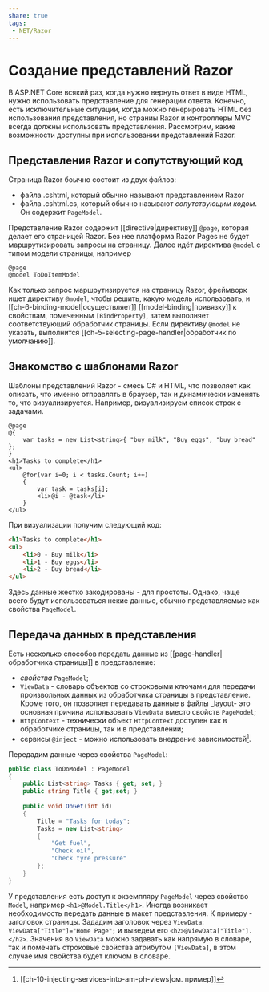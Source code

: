 ```yaml
---
share: true
tags:
 - NET/Razor
---
```

# Создание представлений Razor
В ASP.NET Core всякий раз, когда нужно вернуть ответ в виде HTML, нужно использовать представление для генерации ответа. Конечно, есть исключительные ситуации, когда можно генерировать HTML без использования представления, но страниы Razor и контроллеры MVC всегда должны использовать представления.
Рассмотрим, какие возможности доступны при использовании представлений Razor.
## Представления Razor и сопутствующий код
Страница Razor боычно состоит из двух файлов:
- файла .cshtml, который обычно называют представлением Razor
- файла .cshtml.cs, который обычно называют *сопутствующим кодом*. Он содержит `PageModel`.

Представление Razor содержит [[directive|директиву]] `@page`, которая делает его страницей Razor. Без нее платформа Razor Pages не будет маршрутизировать запросы на страницу.
Далее идёт директива `@model` с типом модели страницы, например
```razor
@page
@model ToDoItemModel
```
Как только запрос маршрутизируется на страницу Razor, фреймворк ищет директиву `@model`, чтобы решить, какую модель использовать, и [[ch-6-binding-model|осуществляет]] [[model-binding|привязку]] к свойствам, помеченным `[BindProperty]`, затем выполняет соответствующий обработчик страницы. Если директиву `@model` не указать, выполнится [[ch-5-selecting-page-handler|обработчик по умолчанию]].
## Знакомство с шаблонами Razor
Шаблоны представлений Razor - смесь C# и HTML, что позволяет как описать, что именно отправлять в браузер, так и динамически изменять то, что визуализируется.
Например, визуализируем список строк с задачами.
```razor
@page
@{
	var tasks = new List<string>{ "buy milk", "Buy eggs", "buy bread" };
}
<h1>Tasks to complete</h1>
<ul>
	@for(var i=0; i < tasks.Count; i++)
	{
		var task = tasks[i];
		<li>@i - @task</li>
	}
</ul>
```
При визуализации получим следующий код:
```html
<h1>Tasks to complete</h1>
<ul>
	<li>0 - Buy milk</li>
	<li>1 - Buy eggs</li>
	<li>2 - Buy bread</li>
</ul>
```
Здесь данные жестко закодированы - для простоты. Однако, чаще всего будут использоваться некие данные, обычно представляемые как свойства `PageModel`.

## Передача данных в представления
Есть несколько способов передать данные из [[page-handler|обработчика страницы]] в представление:
- *свойства* `PageModel`;
- `ViewData` - словарь объектов со строковыми ключами для передачи произвольных данных из обработчика страницы в представление. Кроме того, он позволяет передавать данные в файлы \_layout- это основная причина использовать `ViewData` вместо свойств `PageModel`;
- `HttpContext` - технически объект `HttpContext` доступен как в обработчике страницы, так и в представлении;
- сервисы `@inject` - можно использовать внедрение зависимостей[^1].

Передадим данные через свойства `PageModel`:
```csharp
public class ToDoModel : PageModel
{
	public List<string> Tasks { get; set; }
	public string Title { get;set; }
	
	public void OnGet(int id)
	{
		Title = "Tasks for today";
		Tasks = new List<string>
		{
			"Get fuel",
			"Check oil",
			"Check tyre pressure"
		};
	}
}
```
У представления есть доступ к экземпляру `PageModel` через свойство `Model`, например `<h1>@Model.Title</h1>`.
Иногда возникает необходимость передать данные в макет представления. К примеру - заголовок страницы. Зададим заголовок через `ViewData`: `ViewData["Title"]="Home Page";` и выведем его `<h2>@ViewData["Title"].</h2>`.
Значения во `ViewData` можно задавать как напрямую в словаре, так и помечать строковые свойства атрибутом `[ViewData]`, в этом случае имя свойства будет ключом в словаре.

[^1]: [[ch-10-injecting-services-into-am-ph-views|см. пример]]